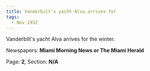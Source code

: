 ```yaml
---  
title: Vanderbilt's yacht Alva arrives for  
tags:  
  - Nov 1932  
---  
```

  
Vanderbilt's yacht Alva arrives for the winter.  
  
Newspapers: **Miami Morning News or The Miami Herald**  
  
Page: **2**, Section: **N/A** 
